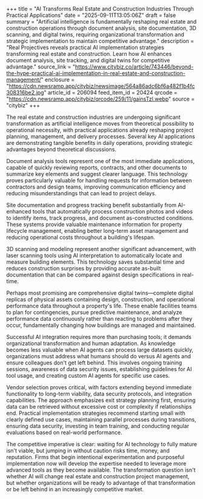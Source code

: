 +++
title = "AI Transforms Real Estate and Construction Industries Through Practical Applications"
date = "2025-09-11T13:05:06Z"
draft = false
summary = "Artificial intelligence is fundamentally reshaping real estate and construction operations through document analysis, site documentation, 3D scanning, and digital twins, requiring organizational transformation and strategic implementation to maintain competitive advantage."
description = "Real Projectives reveals practical AI implementation strategies transforming real estate and construction. Learn how AI enhances document analysis, site tracking, and digital twins for competitive advantage."
source_link = "https://www.citybiz.co/article/743446/beyond-the-hype-practical-ai-implementation-in-real-estate-and-construction-management/"
enclosure = "https://cdn.newsramp.app/citybiz/newsimage/564a86adc6bf6a482f1b4fc308316be2.jpg"
article_id = 206094
feed_item_id = 20424
qrcode = "https://cdn.newsramp.app/citybiz/qrcode/259/11/gainsTzl.webp"
source = "citybiz"
+++

<p>The real estate and construction industries are undergoing significant transformation as artificial intelligence moves from theoretical possibility to operational necessity, with practical applications already reshaping project planning, management, and delivery processes. Several key AI applications are demonstrating tangible benefits in daily operations, providing strategic advantages beyond theoretical discussions.</p><p>Document analysis tools represent one of the most immediate applications, capable of quickly reviewing reports, contracts, and other documents to summarize key elements and suggest clearer language. This technology proves particularly valuable for handling requests for information between contractors and design teams, improving communication efficiency and reducing misunderstandings that can lead to project delays.</p><p>Site documentation and progress tracking benefit substantially from AI-enhanced tools that automatically process construction photos and videos to identify items, track progress, and document as-constructed conditions. These systems provide valuable maintenance information for property lifecycle management, enabling better long-term asset management and reducing operational costs throughout a building's lifespan.</p><p>3D scanning and modeling represent another significant advancement, with laser scanning tools using AI interpretation to automatically locate and measure building elements. This technology saves substantial time and reduces construction surprises by providing accurate as-built documentation that can be compared against design specifications in real-time.</p><p>Perhaps most promising are comprehensive digital twins—complete digital replicas of physical assets containing design, construction, and operational performance data throughout a property's life. These enable facilities teams to plan for contingencies, pursue predictive maintenance, and analyze performance data continuously rather than reacting to problems after they occur, fundamentally changing how buildings are managed and maintained.</p><p>Successful AI integration requires more than purchasing tools; it demands organizational transformation and human adaptation. As knowledge becomes less valuable when AI agents can process large datasets quickly, organizations must address what humans should do versus AI agents and ensure colleagues don't get left behind. This involves ongoing training sessions, awareness of data security issues, establishing guidelines for AI tool usage, and creating custom AI agents for specific use cases.</p><p>Vendor selection proves critical, with factors extending beyond immediate functionality to long-term viability, data security protocols, and integration capabilities. The approach emphasizes exit strategy planning first, ensuring data can be retrieved without excessive cost or complexity if relationships end. Practical implementation strategies recommend starting small with clearly defined use cases, maintaining parallel processes during transitions, ensuring data security, investing in team training, and conducting regular evaluations based on real-world performance.</p><p>The competitive imperative is clear: waiting for AI technology to fully mature isn't viable, but jumping in without caution risks time, money, and reputation. Firms that begin intentional experimentation and purposeful implementation now will develop the expertise needed to leverage more advanced tools as they become available. The transformation question isn't whether AI will change real estate and construction project management, but whether organizations will be ready to advantage of that transformation or be left behind in an increasingly competitive market.</p>